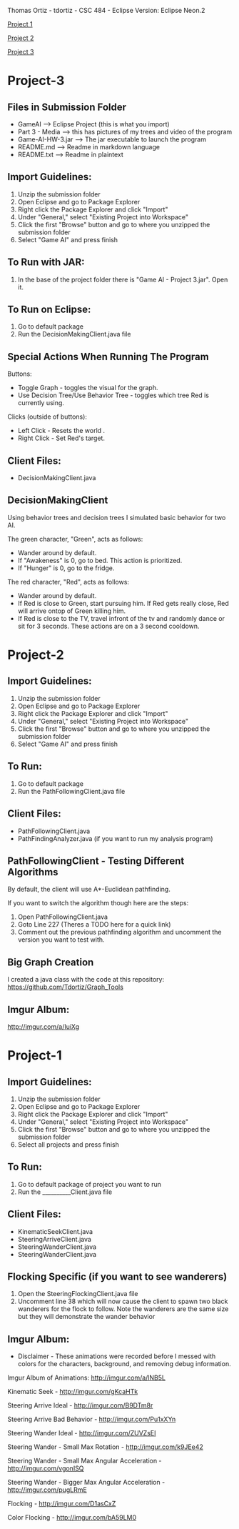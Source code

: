 Thomas Ortiz - tdortiz - CSC 484 - Eclipse Version: Eclipse Neon.2 

[Project 1](#project-1)

[Project 2](#project-2)

[Project 3](#project-3)


# Project-3
## Files in Submission Folder
   - GameAI --> Eclipse Project (this is what you import)
   - Part 3 - Media --> this has pictures of my trees and video of the program
   - Game-AI-HW-3.jar --> The jar executable to launch the program
   - README.md --> Readme in markdown language
   - README.txt --> Readme in plaintext

## Import Guidelines:

1. Unzip the submission folder
2. Open Eclipse and go to Package Explorer
3. Right click the Package Explorer and click "Import"
4. Under "General," select "Existing Project into Workspace"
5. Click the first "Browse" button and go to where you unzipped the submission folder
6. Select "Game AI" and press finish

## To Run with JAR:

1. In the base of the project folder there is "Game AI - Project 3.jar". Open it.

## To Run on Eclipse:

1. Go to default package
2. Run the DecisionMakingClient.java file 

## Special Actions When Running The Program
Buttons:

* Toggle Graph - toggles the visual for the graph.
* Use Decision Tree/Use Behavior Tree - toggles which tree Red is currently using.

Clicks (outside of buttons):

* Left Click - Resets the world .
* Right Click - Set Red's target.

## Client Files:

* DecisionMakingClient.java

## DecisionMakingClient
Using behavior trees and decision trees I simulated basic behavior for two AI. 

The green character, "Green", acts as follows:

* Wander around by default.
* If "Awakeness" is 0, go to bed. This action is prioritized.
* If "Hunger" is 0, go to the fridge. 

The red character, "Red", acts as follows:

* Wander around by default.
* If Red is close to Green, start pursuing him. If Red gets really close, Red will arrive ontop of Green killing him.
* If Red is close to the TV, travel infront of the tv and randomly dance or sit for 3 seconds. These actions are on a 3 second cooldown.










# Project-2
## Import Guidelines:

1. Unzip the submission folder
2. Open Eclipse and go to Package Explorer
3. Right click the Package Explorer and click "Import"
4. Under "General," select "Existing Project into Workspace"
5. Click the first "Browse" button and go to where you unzipped the submission folder
6. Select "Game AI" and press finish
    
## To Run:

1. Go to default package
2. Run the PathFollowingClient.java file

## Client Files:

* PathFollowingClient.java
* PathFindingAnalyzer.java (if you want to run my analysis program)

## PathFollowingClient - Testing Different Algorithms
By default, the client will use A*-Euclidean pathfinding. 

If you want to switch the algorithm though here are the steps:

1. Open PathFollowingClient.java
2. Goto Line 227 (Theres a TODO here for a quick link)
3. Comment out the previous pathfinding algorithm and uncomment the version you want to test with.

## Big Graph Creation
I created a java class with the code at this repository: https://github.com/Tdortiz/Graph_Tools

## Imgur Album: 
http://imgur.com/a/IuiXg










# Project-1
## Import Guidelines:

1. Unzip the submission folder
2. Open Eclipse and go to Package Explorer
3. Right click the Package Explorer and click "Import"
4. Under "General," select "Existing Project into Workspace"
5. Click the first "Browse" button and go to where you unzipped the submission folder
6. Select all projects and press finish
    
## To Run:

1. Go to default package of project you want to run
2. Run the __________Client.java file

## Client Files:

* KinematicSeekClient.java
* SteeringArriveClient.java
* SteeringWanderClient.java
* SteeringWanderClient.java

## Flocking Specific (if you want to see wanderers)

1. Open the SteeringFlockingClient.java file
2. Uncomment line 38 which will now cause the client to spawn two black wanderers for 
   the flock to follow. Note the wanderers are the same size but they will demonstrate
   the wander behavior


## Imgur Album: 
* Disclaimer - These animations were recorded before I messed with colors for the characters, background, and removing debug information.

Imgur Album of Animations: http://imgur.com/a/lNB5L

Kinematic Seek - http://imgur.com/gKcaHTk

Steering Arrive Ideal - http://imgur.com/B9DTm8r

Steering Arrive Bad Behavior - http://imgur.com/Pu1xXYn

Steering Wander Ideal - http://imgur.com/ZUVZsEI

Steering Wander - Small Max Rotation - http://imgur.com/k9JEe42

Steering Wander - Small Max Angular Acceleration - http://imgur.com/vgonISQ

Steering Wander - Bigger Max Angular Acceleration - http://imgur.com/pugLRmE

Flocking - http://imgur.com/D1asCxZ

Color Flocking - http://imgur.com/bA59LM0
